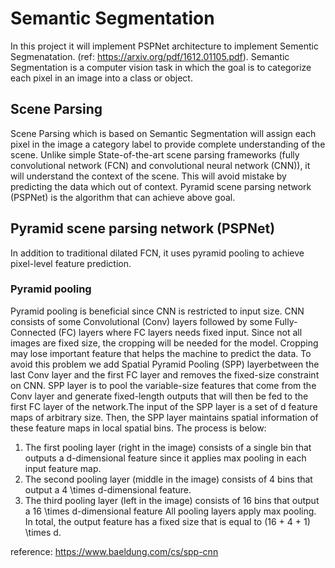 # Semantic Segmentation
In this project it will implement PSPNet architecture to implement Sementic Segmenatation. (ref: https://arxiv.org/pdf/1612.01105.pdf).
Semantic Segmentation is a computer vision task in which the goal is to categorize each pixel in an image into a class or object. 
## Scene Parsing
Scene Parsing which is based on Semantic Segmentation will assign each pixel in the image a category label to provide complete understanding of the scene. Unlike simple State-of-the-art scene parsing frameworks (fully convolutional network (FCN) and convolutional neural network (CNN)), it will understand the context of the scene. This will avoid mistake by predicting the data which out of context. Pyramid scene parsing network (PSPNet) is the algorithm that can achieve above goal.
## Pyramid scene parsing network (PSPNet)
In addition to traditional dilated FCN, it uses pyramid pooling to achieve pixel-level feature prediction.
### Pyramid pooling
Pyramid pooling is beneficial since CNN is restricted to input size. CNN consists of some Convolutional (Conv) layers followed by some Fully-Connected (FC) layers where FC layers needs fixed input. Since not all images are fixed size, the cropping will be needed for the model. Cropping  may lose important feature that helps the machine to predict the data. To avoid this problem we add  Spatial Pyramid Pooling (SPP) layerbetween the last Conv layer and the first FC layer and removes the fixed-size constraint on CNN. 
SPP layer is to pool the variable-size features that come from the Conv layer and generate fixed-length outputs that will then be fed to the first FC layer of the network.The input of the SPP layer is a set of d feature maps of arbitrary size. Then, the SPP layer maintains spatial information of these feature maps in local spatial bins. The process is below: 
1. The first pooling layer (right in the image) consists of a single bin that outputs a d-dimensional feature since it applies max pooling in each input feature map.
2. The second pooling layer (middle in the image) consists of 4 bins that output a 4 \times d-dimensional feature.
3. The third pooling layer (left in the image) consists of 16 bins that output a 16 \times d-dimensional feature
All pooling layers apply max pooling. In total, the output feature has a fixed size that is equal to (16 + 4 + 1) \times d.

reference: https://www.baeldung.com/cs/spp-cnn
